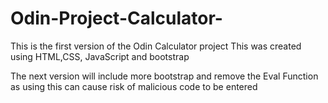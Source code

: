 # Odin-Project-Calculator-
This is the first version of the Odin Calculator project
This was created using HTML,CSS, JavaScript and bootstrap

The next version will include more bootstrap and remove the Eval Function as using this can cause risk of malicious code to be entered 
